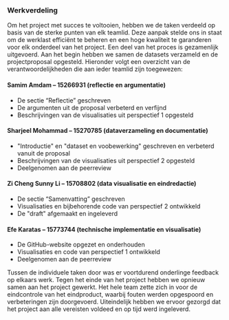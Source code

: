 ### Werkverdeling

Om het project met succes te voltooien, hebben we de taken verdeeld op basis van de sterke punten van elk teamlid. Deze aanpak stelde ons in staat om de werklast efficiënt te beheren en een hoge kwaliteit te garanderen voor elk onderdeel van het project. Een deel van het proces is gezamenlijk uitgevoerd. Aan het begin hebben we samen de datasets verzameld en de projectproposal opgesteld. Hieronder volgt een overzicht van de verantwoordelijkheden die aan ieder teamlid zijn toegewezen:


#### Samim Amdam – 15266931 (reflectie en argumentatie)
- De sectie “Reflectie” geschreven
- De argumenten uit de proposal verbeterd en verfijnd
- Beschrijvingen van de visualisaties uit perspectief 1 opgesteld
#### Sharjeel Mohammad – 15270785 (dataverzameling en documentatie)
- "Introductie" en "dataset en voobewerking" geschreven en verbeterd vanuit de proposal
- Beschrijvingen van de visualisaties uit perspectief 2 opgesteld
- Deelgenomen aan de peerreview
#### Zi Cheng Sunny Li – 15708802 (data visualisatie en eindredactie)
- De sectie “Samenvatting” geschreven
- Visualisaties en bijbehorende code van perspectief 2 ontwikkeld
- De "draft" afgemaakt en ingeleverd
#### Efe Karatas – 15773744 (technische implementatie en visualisatie)
- De GitHub-website opgezet en onderhouden
- Visualisaties en code van perspectief 1 ontwikkeld
- Deelgenomen aan de peerreview

Tussen de individuele taken door was er voortdurend onderlinge feedback op elkaars werk. Tegen het einde van het project hebben we opnieuw samen aan het project gewerkt. Het hele team zette zich in voor de eindcontrole van het eindproduct, waarbij fouten werden opgespoord en verbeteringen zijn doorgevoerd. Uiteindelijk hebben we ervoor gezorgd dat het project aan alle vereisten voldeed en op tijd werd ingeleverd.
